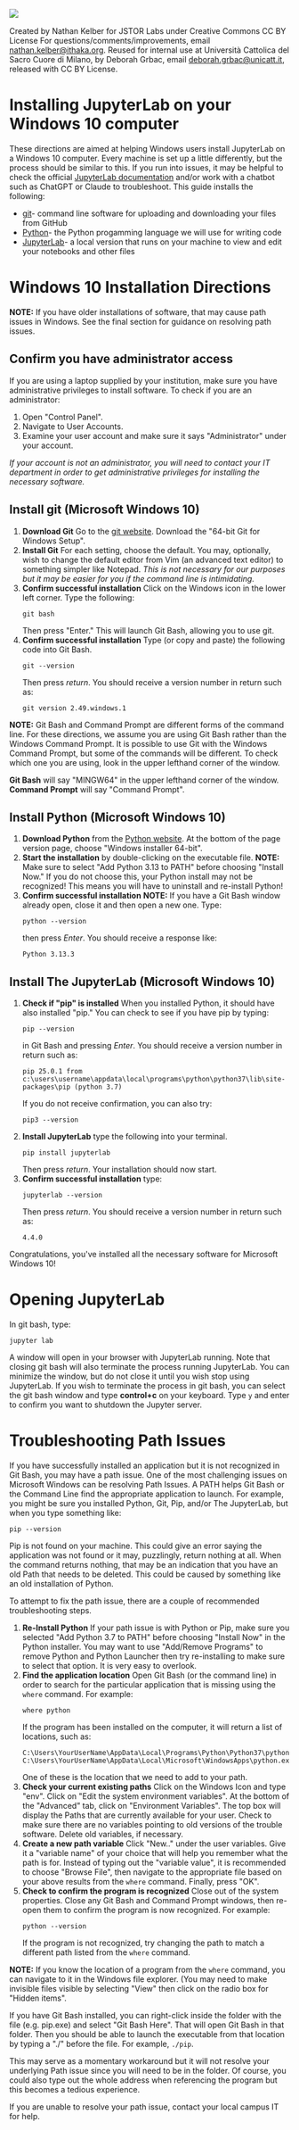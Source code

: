 <img align="left" src="https://upload.wikimedia.org/wikipedia/commons/e/e1/CC_BY_icon.svg"><br />

Created by Nathan Kelber for JSTOR Labs under Creative Commons CC BY License
For questions/comments/improvements, email nathan.kelber@ithaka.org.
Reused for internal use at Università Cattolica del Sacro Cuore di Milano, by Deborah Grbac, email deborah.grbac@unicatt.it, released with CC BY License.


# Installing JupyterLab on your Windows 10 computer

These directions are aimed at helping Windows users install JupyterLab on a Windows 10 computer. Every machine is set up a little differently, but the process should be similar to this. If you run into issues, it may be helpful to check the official [JupyterLab documentation](https://jupyterlab.readthedocs.io/en/stable/getting_started/installation.html) and/or work with a chatbot such as ChatGPT or Claude to troubleshoot. This guide installs the following:

* [git](https://git-scm.com/)- command line software for uploading and downloading your files from GitHub
* [Python](https://www.python.org/)- the Python progamming language we will use for writing code
* [JupyterLab](https://jupyter.org/)- a local version that runs on your machine to view and edit your notebooks and other files

# Windows 10 Installation Directions

**NOTE:** If you have older installations of software, that may cause path issues in Windows. See the final section for guidance on resolving path issues.

## Confirm you have administrator access

If you are using a laptop supplied by your institution, make sure you have administrative privileges to install software. To check if you are an administrator:

1. Open "Control Panel".
2. Navigate to User Accounts.
3. Examine your user account and make sure it says "Administrator" under your account.

*If your account is not an administrator, you will need to contact your IT department in order to get administrative privileges for installing the necessary software.*

## Install git (Microsoft Windows 10)

1. **Download Git** Go to the [git website](https://git-scm.com/download/win). Download the "64-bit Git for Windows Setup". 
2. **Install Git** For each setting, choose the default. You may, optionally, wish to change the default editor from Vim (an advanced text editor) to something simpler like Notepad. *This is not necessary for our purposes but it may be easier for you if the command line is intimidating.*
3. **Confirm successful installation** Click on the Windows icon in the lower left corner. Type the following:
    ```
    git bash
    ```
    Then press "Enter." This will launch Git Bash, allowing you to use git.
4. **Confirm successful installation** Type (or copy and paste) the following code into Git Bash.
    ```
    git --version
    ```
    Then press *return*. You should receive a version number in return such as:
    ```
    git version 2.49.windows.1
    ```

**NOTE:** Git Bash and Command Prompt are different forms of the command line. For these directions, we assume you are using Git Bash rather than the Windows Command Prompt. It is possible to use Git with the Windows Command Prompt, but some of the commands will be different. To check which one you are using, look in the upper lefthand corner of the window. 

**Git Bash** will say "MINGW64" in the upper lefthand corner of the window.
**Command Prompt** will say "Command Prompt".

## Install Python (Microsoft Windows 10)

1. **Download Python** from the [Python website](https://www.python.org/downloads/). At the bottom of the page version page, choose "Windows installer 64-bit". 
2. **Start the installation** by double-clicking on the executable file. 
    **NOTE:** Make sure to select "Add Python 3.13 to PATH" before choosing "Install Now." If you do not choose this, your Python install may not be recognized! This means you will have to uninstall and re-install Python!
3. **Confirm successful installation**
    **NOTE:** If you have a Git Bash window already open, close it and then open a new one.
   Type: 
   ```
   python --version
   ``` 
   then press *Enter*. You should receive a response like: 
   ```
   Python 3.13.3
   ```

## Install The JupyterLab (Microsoft Windows 10)

1. **Check if "pip" is installed** When you installed Python, it should have also installed "pip." You can check to see if you have pip by typing:
    ```
    pip --version
    ```
    in Git Bash and pressing *Enter*. You should receive a version number in return such as:
    ```
    pip 25.0.1 from c:\users\username\appdata\local\programs\python\python37\lib\site-packages\pip (python 3.7)
    ```
    If you do not receive confirmation, you can also try: 
    ```
    pip3 --version
    ```
2. **Install JupyterLab** type the following into your terminal.
    ```
    pip install jupyterlab
    ```
    Then press *return*. Your installation should now start.
3. **Confirm successful installation** type:
    ```
    jupyterlab --version
    ```
    Then press *return*. You should receive a version number in return such as:
    ```
    4.4.0
    ```

Congratulations, you've installed all the necessary software for Microsoft Windows 10!

# Opening JupyterLab

In git bash, type:

```jupyter lab```

A window will open in your browser with JupyterLab running. Note that closing git bash will also terminate the process running JupyterLab. You can minimize the window, but do not close it until you wish stop using JupyterLab. If you wish to terminate the process in git bash, you can select the git bash window and type **control+c** on your keyboard. Type `y` and enter to confirm you want to shutdown the Jupyter server.

# Troubleshooting Path Issues

If you have successfully installed an application but it is not recognized in Git Bash, you may have a path issue. One of the most challenging issues on Microsoft Windows can be resolving Path Issues. A PATH helps Git Bash or the Command Line find the appropriate application to launch. For example, you might be sure you installed Python, Git, Pip, and/or The JupyterLab, but when you type something like:

```
pip --version
```

Pip is not found on your machine. This could give an error saying the application was not found or it may, puzzlingly, return nothing at all. When the command returns nothing, that may be an indication that you have an old Path that needs to be deleted. This could be caused by something like an old installation of Python.

To attempt to fix the path issue, there are a couple of recommended troubleshooting steps.
1. **Re-Install Python** If your path issue is with Python or Pip, make sure you selected "Add Python 3.7 to PATH" before choosing "Install Now" in the Python installer. You may want to use "Add/Remove Programs" to remove Python and Python Launcher then try re-installing to make sure to select that option. It is very easy to overlook.
2. **Find the application location** Open Git Bash (or the command line) in order to search for the particular application that is missing using the `where` command. For example:
    ```
    where python
    ```
    If the program has been installed on the computer, it will return a list of locations, such as:
    ```
    C:\Users\YourUserName\AppData\Local\Programs\Python\Python37\python.exe
    C:\Users\YourUserName\AppData\Local\Microsoft\WindowsApps\python.exe
   ```
    One of these is the location that we need to add to your path.
3. **Check your current existing paths** Click on the Windows Icon and type "env". Click on "Edit the system environment variables". 
    At the bottom of the "Advanced" tab, click on "Environment Variables". The top box will display the Paths that are currently available for your user. Check to make sure there are no variables pointing to old versions of the trouble software. Delete old variables, if necessary.
4. **Create a new path variable** Click "New.." under the user variables. Give it a "variable name" of your choice that will help you remember what the path is for. Instead of typing out the "variable value", it is recommended to choose "Browse File", then navigate to the appropriate file based on your above results from the `where` command. Finally, press "OK".
5. **Check to confirm the program is recognized** Close out of the system properties. Close any Git Bash and Command Prompt windows, then re-open them to confirm the program is now recognized. For example:
    ```
    python --version
    ```
    If the program is not recognized, try changing the path to match a different path listed from the `where` command. 

**NOTE:** If you know the location of a program from the `where` command, you can navigate to it in the Windows file explorer. (You may need to make invisible files visible by selecting "View" then click on the radio box for "Hidden items". 

If you have Git Bash installed, you can right-click inside the folder with the file (e.g. pip.exe) and select "Git Bash Here". That will open Git Bash in that folder. Then you should be able to launch the executable from that location by typing a "./" before the file. For example, `./pip`. 

This may serve as a momentary workaround but it will not resolve your underlying Path issue since you will need to be in the folder. Of course, you could also type out the whole address when referencing the program but this becomes a tedious experience. 

If you are unable to resolve your path issue, contact your local campus IT for help. 

